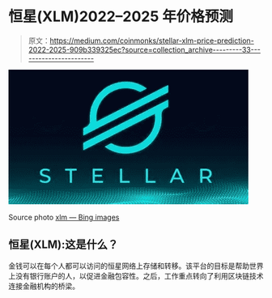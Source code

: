 # 恒星(XLM)2022–2025 年价格预测

> 原文：<https://medium.com/coinmonks/stellar-xlm-price-prediction-2022-2025-909b339325ec?source=collection_archive---------33----------------------->

![](img/34363d60a2457c6a03c94caf03777c63.png)

Source photo [xlm — Bing images](https://www.bing.com/images/search?view=detailV2&ccid=RjSWXIqs&id=B92E0485E52C3B4ADCE449AA51B754F709F6F0A2&thid=OIP.RjSWXIqs7oOn-nw4O3VyhgHaEK&mediaurl=https%3a%2f%2fwww.coinnewsspan.com%2fwp-content%2fuploads%2f2020%2f04%2fStellar.jpg&cdnurl=https%3a%2f%2fth.bing.com%2fth%2fid%2fR.4634965c8aacee83a7fa7c383b757286%3frik%3dovD2CfdUt1GqSQ%26pid%3dImgRaw%26r%3d0&exph=451&expw=802&q=xlm&simid=608043227761506763&FORM=IRPRST&ck=8241C788FF64A52E7B72976171226607&selectedIndex=1&ajaxhist=0&ajaxserp=0)

## 恒星(XLM):这是什么？

金钱可以在每个人都可以访问的恒星网络上存储和转移。该平台的目标是帮助世界上没有银行账户的人，以促进金融包容性。之后，工作重点转向了利用区块链技术连接金融机构的桥梁。